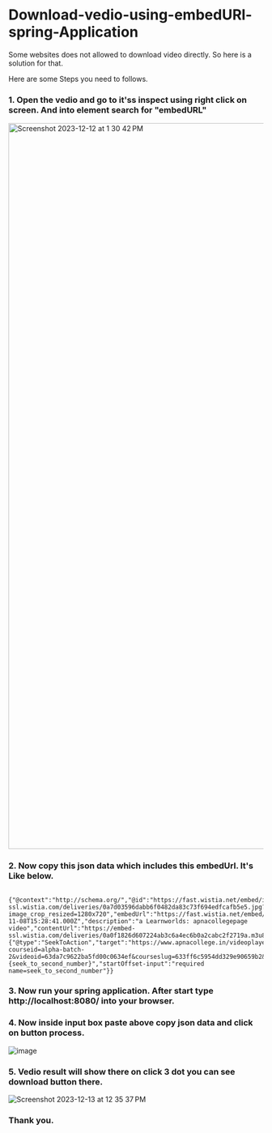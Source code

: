 # Download-vedio-using-embedURl-spring-Application
Some websites does not allowed to download video directly. So here is a solution for that.

Here are some Steps you need to follows.
### 1. Open the vedio and go to it'ss inspect using right click on screen. And into element search for "embedURL"
   <img width="1434" alt="Screenshot 2023-12-12 at 1 30 42 PM" src="https://github.com/hariomjee/Download-vedio-using-embedURL-spring-Application/assets/81242043/c3b23efc-869f-47be-a3cc-f0b0a560c3c1">

### 2. Now copy this json data which includes this embedUrl. It's Like below.
      {"@context":"http://schema.org/","@id":"https://fast.wistia.net/embed/iframe/awo0j1eky7","@type":"VideoObject","duration":"PT36M40S","name":"Part1_1.mp4","thumbnailUrl":"https://embed-ssl.wistia.com/deliveries/0a7d03596dabb6f0482da83c73f694edfcafb5e5.jpg?image_crop_resized=1280x720","embedUrl":"https://fast.wistia.net/embed/iframe/awo0j1eky7","uploadDate":"2022-11-08T15:28:41.000Z","description":"a Learnworlds: apnacollegepage video","contentUrl":"https://embed-ssl.wistia.com/deliveries/0a0f1826d607224ab3c6a4ec6b0a2cabc2f2719a.m3u8","potentialAction":{"@type":"SeekToAction","target":"https://www.apnacollege.in/videoplayer?courseid=alpha-batch-2&videoid=63da7c9622ba5fd00c0634ef&courseslug=633ff6c5954dd329e90659b2&unit=63da7c9622ba5fd00c0634ef&wtime={seek_to_second_number}","startOffset-input":"required name=seek_to_second_number"}}

### 3. Now run your spring application. After start type http://localhost:8080/ into your browser.
### 4. Now inside input box paste above copy json data and click on button process.
   ![image](https://github.com/hariomjee/Download-vedio-using-embedURL-spring-Application/assets/81242043/d2c99386-2396-43ec-951d-830a056cfb59)

### 5. Vedio result will show there on click 3 dot you can see download button there.
   ![Screenshot 2023-12-13 at 12 35 37 PM](https://github.com/hariomjee/Download-vedio-using-embedURL-spring-Application/assets/81242043/9db72e07-9824-4775-83fd-6facc427f9a3)



### Thank you.
